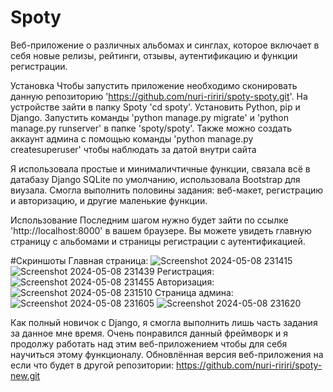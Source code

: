 # Spoty
Веб-приложение о различных альбомах и синглах, которое включает в себя новые релизы, рейтинги, отзывы, аутентификацию и функции регистрации.


Установка
Чтобы запустить приложение необходимо сконировать данную репозиторию 'https://github.com/nuri-ririri/spoty-spoty.git'. На устройстве зайти в папку Spoty 'cd spoty'. Установить Python, pip и Django. Запустить команды 'python manage.py migrate' и 'python manage.py runserver' в папке 'spoty/spoty'. Также можно создать аккаунт админа с помощью команды 'python manage.py createsuperuser' чтобы наблюдать за датой внутри сайта


Я использовала простые и минималичтичные функции, связала всё в датабазу Django SQLite по умолчанию, использовала Bootstrap для виузала. Смогла выполнить половины задания: веб-макет, регистрацию и авторизацию, и другие маленькие функции. 



Использование
Последним шагом нужно будет зайти по ссылке 'http://localhost:8000' в вашем браузере. Вы можете увидеть главную страницу с альбомами и страницы регистрации с аутентификацией.




#Скриншоты
Главная страница:
![Screenshot 2024-05-08 231415](https://github.com/nuri-ririri/spoty-spoty/assets/102627265/527d15d4-e988-4b80-99db-d6cdac2f0682)
![Screenshot 2024-05-08 231439](https://github.com/nuri-ririri/spoty-spoty/assets/102627265/b6bea0e4-a551-4d55-ba84-d4ff7039a3c2)
Регистрация:
![Screenshot 2024-05-08 231455](https://github.com/nuri-ririri/spoty-spoty/assets/102627265/8abe5c82-2e55-457f-b4e8-f9dd0d129b74)
Авторизация:
![Screenshot 2024-05-08 231510](https://github.com/nuri-ririri/spoty-spoty/assets/102627265/5e4605b3-4a51-4e25-820e-5b26388136f7)
Страница админа:
![Screenshot 2024-05-08 231605](https://github.com/nuri-ririri/spoty-spoty/assets/102627265/25165de5-75fd-4ce0-894c-2dbafe46c41e)
![Screenshot 2024-05-08 231620](https://github.com/nuri-ririri/spoty-spoty/assets/102627265/a5770497-9b66-409e-b8f9-2428d4abf0a7)




Как полный новичок с Django, я смогла выполнить лишь часть задания за данное мне время. Очень понравился данный фреймворк и я продолжу работать над этим веб-приложением чтобы для себя научиться этому функционалу. Обновлённая версия веб-приложения на если что будет в другой репозитории: https://github.com/nuri-ririri/spoty-new.git 

